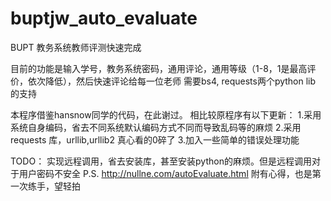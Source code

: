 buptjw_auto_evaluate
====================

BUPT 教务系统教师评测快速完成

目前的功能是输入学号，教务系统密码，通用评论，通用等级（1-8，1是最高评价，依次降低），然后快速评论给每一位老师
需要bs4, requests两个python lib 的支持

本程序借鉴hansnow同学的代码，在此谢过。
相比较原程序有以下更新：
  1.采用系统自身编码，省去不同系统默认编码方式不同而导致乱码等的麻烦
  2.采用requests 库，urllib,urllib2 真心看的0碎了
  3.加入一些简单的错误处理功能

TODO： 实现远程调用，省去安装库，甚至安装python的麻烦。但是远程调用对于用户密码不安全
P.S. http://nullne.com/autoEvaluate.html 附有心得，也是第一次练手，望轻拍
